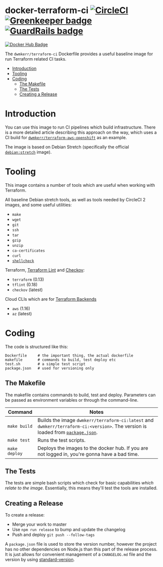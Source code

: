 # docker-terraform-ci [![CircleCI](https://circleci.com/gh/dwmkerr/docker-terraform-ci.svg?style=shield)](https://circleci.com/gh/dwmkerr/docker-terraform-ci) [![Greenkeeper badge](https://badges.greenkeeper.io/dwmkerr/docker-terraform-ci.svg)](https://greenkeeper.io/) [![GuardRails badge](https://badges.guardrails.io/dwmkerr/docker-dynamodb.svg?token=569f2cc38a148f785f3a38ef0bcf5f5964995d7ca625abfad9956b14bd06ad96&provider=github)](https://dashboard.guardrails.io/default/gh/dwmkerr/docker-dynamodb)

[![Docker Hub Badge](http://dockeri.co/image/dwmkerr/terraform-ci)](https://registry.hub.docker.com/u/dwmkerr/terraform-ci/)

The `dwmkerr/terraform-ci` Dockerfile provides a useful baseline image for run Terraform related CI tasks.

<!-- vim-markdown-toc GFM -->

* [Introduction](#introduction)
* [Tooling](#tooling)
* [Coding](#coding)
    * [The Makefile](#the-makefile)
    * [The Tests](#the-tests)
    * [Creating a Release](#creating-a-release)

<!-- vim-markdown-toc -->

# Introduction

You can use this image to run CI pipelines which build infrastructure. There is a more detailed article describing this approach on the way, which uses a CI build for [`dwmkerr/terraform-aws-openshift`](https://github.com/dwmkerr/terraform-aws-openshift) as an example.

The image is based on Debian Stretch (specifically the official [`debian:stretch`](https://hub.docker.com/_/debian/) image).

# Tooling

This image contains a number of tools which are useful when working with Terraform.

All baseline Debian stretch tools, as well as tools needed by CircleCI 2 images, and some useful utilities:

- `make`
- `wget`
- `git`
- `ssh`
- `tar`
- `gzip`
- `unzip`
- `ca-certificates`
- `curl`
- [`shellcheck`](https://github.com/koalaman/shellcheck)

Terraform, [Terraform Lint](https://github.com/wata727/tflint) and [Checkov](https://github.com/bridgecrewio/checkov):

- `terraform` (0.13)
- `tflint` (0.18)
- `checkov` (latest)

Cloud CLIs which are for [Terraform Backends](https://www.terraform.io/docs/backends/)

- `aws` (1.16)
- `az` (latest)

# Coding 

The code is structured like this:

```
Dockerfile     # the important thing, the actual dockerfile
makefile       # commands to build, test deploy etc
test.sh        # a simple test script
package.json   # used for versioning only
```

## The Makefile

The makefile contains commands to build, test and deploy. Parameters can be passed as environment variables or through the command-line.

| Command                  | Notes                             |
|--------------------------|-----------------------------------|
| `make build`             | Builds the image `dwmkerr/terraform-ci:latest` and `dwmkerr/terraform-ci:<version>`. The version is loaded from [`package.json`](./package.json). |
| `make test`              | Runs the test scripts. |
| `make deploy`            | Deploys the images to the docker hub. If you are not logged in, you're gonna have a bad time. |

## The Tests

The tests are simple bash scripts which check for basic capabilities *which relate to the image*. Essentially, this means they'll test the tools are installed.

## Creating a Release

To create a release:

- Merge your work to master
- Use `npm run release` to bump and update the changelog
- Push and deploy `git push --follow-tags`

A `package.json` file is used to store the version number, however the project has no other dependencies on Node.js than this part of the release process. It is just allows for convenient management of a `CHANGELOG.md` file and the version by using [standard-version](https://github.com/conventional-changelog/standard-version).
